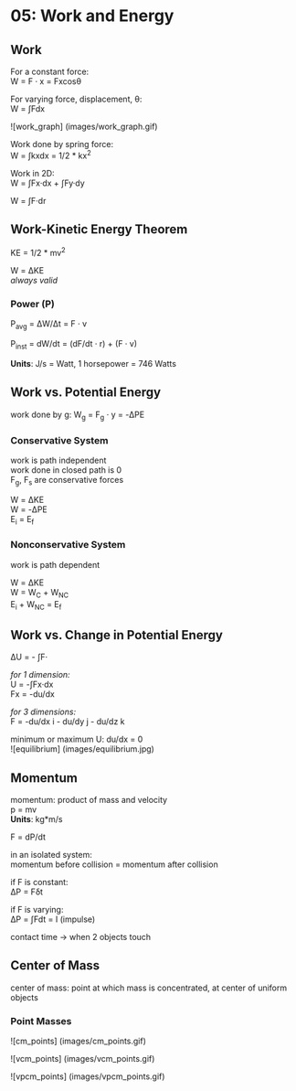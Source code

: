 # 05: Work and Energy

## Work

For a constant force:  
W = F &middot; x = Fxcos&theta;

For varying force, displacement, &theta;:  
W = &int;Fdx  

![work_graph] (images/work_graph.gif)

Work done by spring force:  
W = &int;kxdx = 1/2 * kx<sup>2</sup>

Work in 2D:  
W = &int;Fx&middot;dx + &int;Fy&middot;dy  

W = &int;F&middot;dr  

## Work-Kinetic Energy Theorem

KE = 1/2 * mv<sup>2</sup>

W = &Delta;KE  
*always valid*

### Power (P)

P<sub>avg</sub> = &Delta;W/&Delta;t = F &middot; v 

P<sub>inst</sub> = dW/dt = (dF/dt &middot; r) + (F &middot; v)

**Units**: J/s = Watt, 1 horsepower = 746 Watts

## Work vs. Potential Energy

work done by g: W<sub>g</sub> = F<sub>g</sub> &middot; y = -&Delta;PE

### Conservative System 

work is path independent  
work done in closed path is 0  
F<sub>g</sub>, F<sub>s</sub> are conservative forces 

W = &Delta;KE  
W = -&Delta;PE  
E<sub>i</sub> = E<sub>f</sub>

### Nonconservative System

work is path dependent  

W = &Delta;KE  
W = W<sub>C</sub> + W<sub>NC</sub>  
E<sub>i</sub> + W<sub>NC</sub> = E<sub>f</sub>

## Work vs. Change in Potential Energy

&Delta;U = - &int;F&middot;  

*for 1 dimension:*  
U = -&int;Fx&middot;dx  
Fx = -du/dx

*for 3 dimensions:*  
F = -du/dx i - du/dy j - du/dz k  

minimum or maximum U: du/dx = 0  
![equilibrium] (images/equilibrium.jpg)

## Momentum

momentum: product of mass and velocity  
p = mv  
**Units**: kg*m/s

F = dP/dt  

in an isolated system:  
momentum before collision = momentum after collision 

if F is constant:  
&Delta;P = F&delta;t  

if F is varying:  
&Delta;P = &int;Fdt = I (impulse)

contact time -> when 2 objects touch

## Center of Mass

center of mass: point at which mass is concentrated, at center of uniform objects 

### Point Masses 

![cm_points] (images/cm_points.gif)

![vcm_points] (images/vcm_points.gif)

![vpcm_points] (images/vpcm_points.gif)
